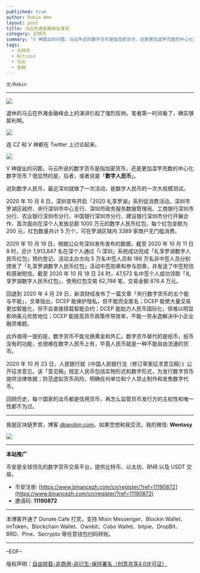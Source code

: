 ```yaml
---
published: true
author: Robin Wen
layout: post
title: 马云外滩金融峰会演讲
category: 比特币
summary: "V 神提出的问题，马云所说的数字货币是指加密货币，还是更加滥竽充数的中心化数字货币？很显然的是，后者，或者说是「数字人民币」。2020 年 10 月 23 日，人民银行就《中国人民银行法（修订草案征求意见稿）》公开征求意见。该「意见稿」规定人民币包括实物形式和数字形式，为发行数字货币提供法律依据；防范虚拟货币风险，明确任何单位和个人禁止制作和发售数字代币。回顾历史，每个国家的法币都是信用货币，再怎么监管货币发行方的主权性和唯一性都不为过。"
tags:
  - 比特币
  - Bitcoin
  - 马云
  - 金融
---
```


`文/Robin`

***

![](https://cdn.dbarobin.com/2w9vr2x.png)

退休的马云在外滩金融峰会上的演讲引起了强烈反响，笔者第一时间看了，确实够犀利啊。

![](https://cdn.dbarobin.com/rbz79g4.png)

连 CZ 和 V 神都在 Twitter 上讨论起来。

![](https://cdn.dbarobin.com/65od6zj.png)

V 神提出的问题，马云所说的数字货币是指加密货币，还是更加滥竽充数的中心化数字货币？很显然的是，后者，或者说是「**数字人民币**」。

说到数字人民币，最近深圳就做了一次活动，是数字人民币的一次大规模测试。

2020 年 10 月 8 日，深圳宣布开启「2020 礼享罗湖」系列促消费活动。深圳市罗湖区政府、央行深圳市中心支行、深圳市政务服务数据管理局、工商银行深圳市分行、农业银行深圳市分行、中国银行深圳市分行、建设银行深圳市分行开展合作，首次面向在深个人发放总额 1000 万元的数字人民币红包，每个红包金额为 200 元，红包数量共计 5 万个，可在罗湖区辖内 3389 家商户无门槛消费。

2020 年 10 月 19 日，根据公众号深圳发布发布的数据，截至 2020 年 10 月 11 日 8 时，总计 1,913,847 名在深个人通过「i 深圳」系统成功完成「礼享罗湖数字人民币红包」预约登记，活动主办方向 5 万名中签人员和 186 万名非中签人员分别颁发了「礼享罗湖数字人民币红包」活动中签勋章和参与勋章，并发送了中签短信和感谢短信。截至 2020 年 10 月 18 日 24 时，47,573 名中签个人成功领取「礼享罗湖数字人民币红包」，使用红包交易 62,788 笔，交易金额 876.4 万元。

回退到 2020 年 4 月 29 日，新浪财经发布了一篇文章「央行数字货币的五个能与不能」，文章指出，DCEP 能保护隐私，但不能完全匿名；DCEP 能使大量交易更加智能化，但不会直接搭载智能合约；DCEP 能助力人民币国际化，但难以明显影响美元优势地位；DCEP 能提高货币政策传导效率，不能一劳永逸解决中小企业融资难题。

此外值得一提的是，数字货币不能兑换黄金和外汇。数字货币替代的是纸币，纸币没有的功能，也很难在数字人民币上有，毕竟人民币就是一种不能自由流通的货币。

2020 年 10 月 23 日，人民银行就《中国人民银行法（修订草案征求意见稿）》公开征求意见。该「意见稿」规定人民币包括实物形式和数字形式，为发行数字货币提供法律依据；防范虚拟货币风险，明确任何单位和个人禁止制作和发售数字代币。

回顾历史，每个国家的法币都是信用货币，再怎么监管货币发行方的主权性和唯一性都不为过。

***

我是区块链罗宾，博客 [dbarobin.com](https://dbarobin.com/)。如果您想和我交流，我的微信: **Wentasy**

![](https://cdn.dbarobin.com/v4yywe2.png)

***

**本站推广**

币安是全球领先的数字货币交易平台，提供比特币、以太坊、BNB 以及 USDT 交易。

* 币安注册: [https://www.binancezh.com/cn/register/?ref=11190872](https://www.binancezh.com/cn/register/?ref=11190872)
* 邀请码: **11190872**

***

本博客开通了 Donate Cafe 打赏，支持 Mixin Messenger、Blockin Wallet、imToken、Blockchain Wallet、Ownbit、Cobo Wallet、bitpie、DropBit、BRD、Pine、Secrypto 等任意钱包扫码转账。

<center>
    <div class="--donate-button"
         data-button-id="f8b9df0d-af9a-460d-8258-d3f435445075"
    ></div>
</center>

***

–EOF–

版权声明：[自由转载-非商用-非衍生-保持署名（创意共享4.0许可证）](http://creativecommons.org/licenses/by-nc-nd/4.0/deed.zh)